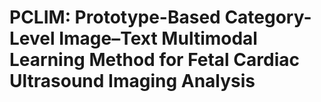 # PCLIM: Prototype-Based Category-Level Image–Text Multimodal Learning Method for Fetal Cardiac Ultrasound Imaging Analysis
